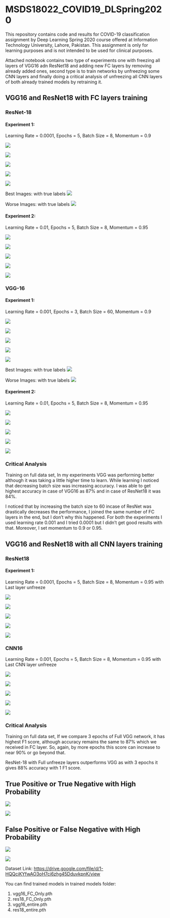 # MSDS18022_COVID19_DLSpring2020
This repository contains code and results for COVID-19 classification assignment by Deep Learning Spring 2020 course offered at Information Technology University, Lahore, Pakistan. This assignment is only for learning purposes and is not intended to be used for clinical purposes.


Attached notebook contains two type of experiments one with freezing all layers of VGG16 adn ResNet18 and adding new FC layers by removing already added ones, second type is to train networks by unfreezing some CNN layers and finally doing a critical analysis of unfreezing all CNN layers of both already trained models by retraining it.

## VGG16 and ResNet18 with FC layers training

### ResNet-18

#### Experiment 1:
Learning Rate = 0.0001, Epochs = 5, Batch Size = 8, Momentum = 0.9


![](images/image008.png)

![](images/image009.png)

![](images/image010.png)

![](images/image011.png)

![](images/image012.png)

Best Images: with true labels
![](images/image006.png)

Worse Images: with true labels
![](images/image007.png)

#### Experiment 2:
Learning Rate = 0.01, Epochs = 5, Batch Size = 8, Momentum = 0.95

![](images/image013.png)

![](images/image014.png)

![](images/image015.png)

![](images/image016.png)

![](images/image017.png)

### VGG-16

#### Experiment 1:
Learning Rate = 0.001, Epochs = 3, Batch Size = 60, Momentum = 0.9


![](images/image020.png)

![](images/image021.png)

![](images/image022.png)

![](images/image023.png)

![](images/image024.png)

Best Images: with true labels
![](images/image018.png)

Worse Images: with true labels
![](images/image019.png)

#### Experiment 2:
Learning Rate = 0.01, Epochs = 5, Batch Size = 8, Momentum = 0.95

![](images/image025.png)

![](images/image026.png)

![](images/image027.png)

![](images/image028.png)

![](images/image029.png)


### Critical Analysis
Training on full data set, In my experiments VGG was performing better although it was taking a little higher time to learn. While learning I noticed that decreasing batch size was increasing accuracy. I was able to get highest accuracy in case of VGG16 as 87% and in case of ResNet18 it was 84%. 

I noticed that by increasing the batch size to 60 incase of ResNet was drastically decreases the performance, I joined the same number of FC layers in the end, but I don’t why this happened. For both the experiments I used learning rate 0.001 and I tried 0.0001 but I didn’t get good results with that. Moreover, I set momentum to 0.9 or 0.95. 

## VGG16 and ResNet18 with all CNN layers training

### ResNet18

#### Experiment 1:
Learning Rate = 0.0001, Epochs = 5, Batch Size = 8, Momentum = 0.95 with Last layer unfreeze

![](images/image030.png)

![](images/image031.png)

![](images/image032.png)

![](images/image033.png)

![](images/image034.png)

### CNN16
Learning Rate = 0.001, Epochs = 5, Batch Size = 8, Momentum = 0.95 with Last CNN layer unfreeze

![](images/image035.png)

![](images/image036.png)

![](images/image037.png)

![](images/image038.png)

![](images/image039.png)

### Critical Analysis
Training on full data set, If we compare 3 epochs of Full VGG network, it has highest F1 score, although accuracy remains the same to 87% which we received in FC layer. So, again, by more epochs this score can increase to near 90% or go beyond that.

ResNet-18 with Full unfreeze layers outperforms VGG as with 3 epochs it gives 88% accuracy with 1 F1 score. 

## True Positive or True Negative with High Probability

![](images/BPI1.png)


![](images/BPI2.PNG)

## False Positive or False Negative with High Probability

![](images/WPI1.PNG)


![](images/WPI2.PNG)


Dataset Link: https://drive.google.com/file/d/1-HQQciKYfwAO3oH7ci6zhg45DduvkpnK/view

You can find trained models in trained models folder:

  1. vgg16_FC_Only.pth
  2. res18_FC_Only.pth
  3. vgg16_entire.pth
  4. res18_entire.pth
